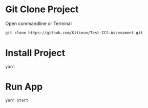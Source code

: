# Git Clone Project
Open commandline or Terminal 
````
git clone https://github.com/Kitinun/Test-ICS-Assessment.git
````
# Install Project
````
yarn
````
# Run App
````
yarn start
````
